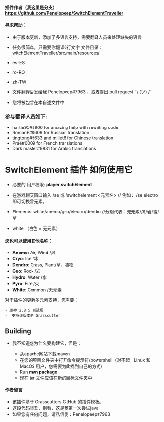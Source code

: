 #### 插件作者（我这里是分支） https://github.com/Penelopeep/SwitchElementTraveller

#### 寻求帮助：

- 由于版本更新，添加了多语言支持，需要翻译人员来处理缺失的语言<br>
- 任务很简单，只需要你翻译6行文字 文件目录：witchElementTraveller/src/main/resources/
- es-ES
- ro-RO
- zh-TW <br>

- 文件翻译后发给我 Penelopeep#7963 ，或者提出 pull request ¯\ (ツ) /¯
- 您将被包含在本自述文件中<br>
### 参与翻译人员如下:
- hartie95#8966 for amazing help with rewriting code
- RomanF#0609 for Russian translation
- tingtong#5633 and <a href="https://github.com/millet6">millet6</a> for Chinese translation
- Praë#0009 for French translations
- Dark master#9831 for Arabic translations

# SwitchElement 插件 如何使用它
 - 必要的 用户权限:  <b>player.switchElement</b> <br> 

- 在游戏聊天窗口输入  /se 或 /switchelement  <元素名>    // 例如：   /se electro   即可切换雷元素。 <br> 
- Elements: white/anemo/geo/electro/dendro            //分别代表：无元素/风/岩/雷/草 <br> 
- white （白色 = 无元素）

#### 您也可以使用其他名称：
- <b>Anemo</b>: Air, Wind /风
- <b>Cryo</b>: Ice /冰
- <b>Dendro</b>: Grass, Plant/草，植物
- <b>Geo</b>: Rock /岩
- <b>Hydro</b>: Water /水
- <b>Pyro</b>: Fire  /火
- <b>White</b>: Common /无元素

对于插件的更新多元素支持，您需要：

    - 原神 2.8.5 测试版
    -  支持该版本的 Grasscutter

## Building

- 我不知道您为什么要构建它，但是：

    - 从apache网站下载maven
    - 在您的项目文件夹中打开命令提示符/powershell（对不起，Linux 和 MacOS 用户，您需要为此找到自己的方式）
    - Run <b>mvn package</b>
    -  现在 jar 文件应该在新的目标文件夹中

#### 作者留言

- 该插件基于 Grasscutters GitHub 的插件模板。
- 这段代码很丑，别看，这是我第一次尝试java
- 如果您有任何问题，请私信我：Penelopeep#7963 
